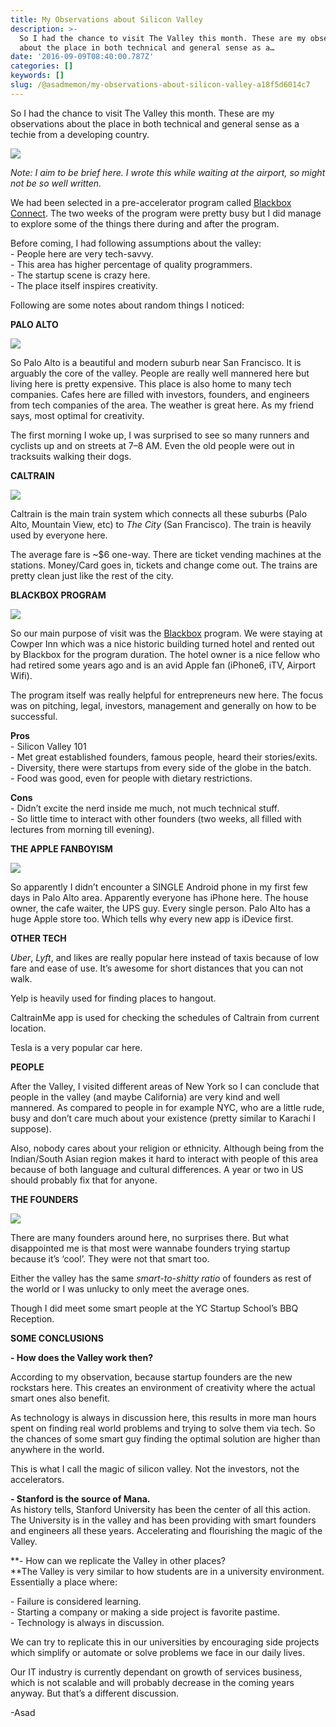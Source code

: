 ```yaml
---
title: My Observations about Silicon Valley
description: >-
  So I had the chance to visit The Valley this month. These are my observations
  about the place in both technical and general sense as a…
date: '2016-09-09T08:40:00.787Z'
categories: []
keywords: []
slug: /@asadmemon/my-observations-about-silicon-valley-a18f5d6014c7
---
```


So I had the chance to visit The Valley this month. These are my observations about the place in both technical and general sense as a techie from a developing country.

![](/assets/blog/old_posts/0__FV2UM4tO6DxrMFO4.jpg)

_Note: I aim to be brief here. I wrote this while waiting at the airport, so might not be so well written._

We had been selected in a pre-accelerator program called [Blackbox Connect](http://t.umblr.com/redirect?z=http%3A%2F%2Fblackbox.vc%2Fblackbox-connect-fall-2014%2F&t=MDg4NTU0Y2ViYjk4MjlmYWU5OGU2Njk4YWYxNjk5NDgwNGZhMDUxYyxwTFY4WmN6bA%3D%3D). The two weeks of the program were pretty busy but I did manage to explore some of the things there during and after the program.

Before coming, I had following assumptions about the valley:  
\- People here are very tech-savvy.  
\- This area has higher percentage of quality programmers.  
\- The startup scene is crazy here.  
\- The place itself inspires creativity.

Following are some notes about random things I noticed:

**PALO ALTO**

![](/assets/blog/old_posts/0__JeTkVwwwtIvZWUBR.jpg)

So Palo Alto is a beautiful and modern suburb near San Francisco. It is arguably the core of the valley. People are really well mannered here but living here is pretty expensive. This place is also home to many tech companies. Cafes here are filled with investors, founders, and engineers from tech companies of the area. The weather is great here. As my friend says, most optimal for creativity.

The first morning I woke up, I was surprised to see so many runners and cyclists up and on streets at 7–8 AM. Even the old people were out in tracksuits walking their dogs.

**CALTRAIN**

![](/assets/blog/old_posts/0__mHTGFpdqju90NfkN.jpg)

Caltrain is the main train system which connects all these suburbs (Palo Alto, Mountain View, etc) to _The City_ (San Francisco). The train is heavily used by everyone here.

The average fare is ~$6 one-way. There are ticket vending machines at the stations. Money/Card goes in, tickets and change come out. The trains are pretty clean just like the rest of the city.

**BLACKBOX PROGRAM**

![](/assets/blog/old_posts/0__OBjTkqwa9Danxdy8.jpg)

So our main purpose of visit was the [Blackbox](http://t.umblr.com/redirect?z=http%3A%2F%2Fblackbox.vc&t=MzY2NjlmOTM5OGI4YmYzZDdiMjk1ZGE3N2U4MTk2NWVmYjc0MTcyNSxwTFY4WmN6bA%3D%3D) program. We were staying at Cowper Inn which was a nice historic building turned hotel and rented out by Blackbox for the program duration. The hotel owner is a nice fellow who had retired some years ago and is an avid Apple fan (iPhone6, iTV, Airport Wifi).

The program itself was really helpful for entrepreneurs new here. The focus was on pitching, legal, investors, management and generally on how to be successful.

**Pros**  
\- Silicon Valley 101  
\- Met great established founders, famous people, heard their stories/exits.  
\- Diversity, there were startups from every side of the globe in the batch.  
\- Food was good, even for people with dietary restrictions.

**Cons**  
\- Didn’t excite the nerd inside me much, not much technical stuff.  
\- So little time to interact with other founders (two weeks, all filled with lectures from morning till evening).

**THE APPLE FANBOYISM**

![](/assets/blog/old_posts/0__o7jMe6phT29wqv5v.jpg)

So apparently I didn’t encounter a SINGLE Android phone in my first few days in Palo Alto area. Apparently everyone has iPhone here. The house owner, the cafe waiter, the UPS guy. Every single person. Palo Alto has a huge Apple store too. Which tells why every new app is iDevice first.

**OTHER TECH**

_Uber_, _Lyft_, and likes are really popular here instead of taxis because of low fare and ease of use. It’s awesome for short distances that you can not walk.

Yelp is heavily used for finding places to hangout.

CaltrainMe app is used for checking the schedules of Caltrain from current location.

Tesla is a very popular car here.

**PEOPLE**

After the Valley, I visited different areas of New York so I can conclude that people in the valley (and maybe California) are very kind and well mannered. As compared to people in for example NYC, who are a little rude, busy and don’t care much about your existence (pretty similar to Karachi I suppose).

Also, nobody cares about your religion or ethnicity. Although being from the Indian/South Asian region makes it hard to interact with people of this area because of both language and cultural differences. A year or two in US should probably fix that for anyone.

**THE FOUNDERS**

![](/assets/blog/old_posts/0__d2zYrjfdRv1x__Xjq.png)

There are many founders around here, no surprises there. But what disappointed me is that most were wannabe founders trying startup because it’s ‘cool’. They were not that smart too.

Either the valley has the same _smart-to-shitty ratio_ of founders as rest of the world or I was unlucky to only meet the average ones.

Though I did meet some smart people at the YC Startup School’s BBQ Reception.

**SOME CONCLUSIONS**

**\- How does the Valley work then?**

According to my observation, because startup founders are the new rockstars here. This creates an environment of creativity where the actual smart ones also benefit.

As technology is always in discussion here, this results in more man hours spent on finding real world problems and trying to solve them via tech. So the chances of some smart guy finding the optimal solution are higher than anywhere in the world.

This is what I call the magic of silicon valley. Not the investors, not the accelerators.

**\- Stanford is the source of Mana.**  
As history tells, Stanford University has been the center of all this action. The University is in the valley and has been providing with smart founders and engineers all these years. Accelerating and flourishing the magic of the Valley.

**\- How can we replicate the Valley in other places?  
**The Valley is very similar to how students are in a university environment. Essentially a place where:

\- Failure is considered learning.  
\- Starting a company or making a side project is favorite pastime.   
\- Technology is always in discussion.

We can try to replicate this in our universities by encouraging side projects which simplify or automate or solve problems we face in our daily lives.

Our IT industry is currently dependant on growth of services business, which is not scalable and will probably decrease in the coming years anyway. But that’s a different discussion.

\-Asad
